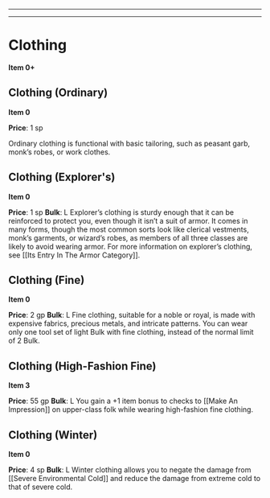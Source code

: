 
---



---

# Clothing

**Item 0+**

> 

## Clothing (Ordinary)

**Item 0**

**Price**: 1 sp

Ordinary clothing is functional with basic tailoring, such as peasant garb, monk’s robes, or work clothes.

## Clothing (Explorer's)

**Item 0**

**Price**: 1 sp
**Bulk**: L
Explorer’s clothing is sturdy enough that it can be reinforced to protect you, even though it isn’t a suit of armor. It comes in many forms, though the most common sorts look like clerical vestments, monk’s garments, or wizard’s robes, as members of all three classes are likely to avoid wearing armor. For more information on explorer’s clothing, see [[Its Entry In The Armor Category]].

## Clothing (Fine)

**Item 0**

**Price**: 2 gp
**Bulk**: L
Fine clothing, suitable for a noble or royal, is made with expensive fabrics, precious metals, and intricate patterns. You can wear only one tool set of light Bulk with fine clothing, instead of the normal limit of 2 Bulk.

## Clothing (High-Fashion Fine)

**Item 3**

**Price**: 55 gp
**Bulk**: L
You gain a +1 item bonus to checks to [[Make An Impression]] on upper-class folk while wearing high-fashion fine clothing.

## Clothing (Winter)

**Item 0**

**Price**: 4 sp
**Bulk**: L
Winter clothing allows you to negate the damage from [[Severe Environmental Cold]] and reduce the damage from extreme cold to that of severe cold.
